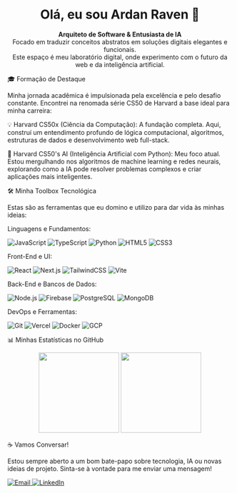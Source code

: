 <h1 align="center">Olá, eu sou Ardan Raven 👋</h1>
<p align="center">
<strong>Arquiteto de Software & Entusiasta de IA</strong>
<br />
Focado em traduzir conceitos abstratos em soluções digitais elegantes e funcionais.
<br />
Este espaço é meu laboratório digital, onde experimento com o futuro da web e da inteligência artificial.
</p>

🎓 Formação de Destaque

Minha jornada acadêmica é impulsionada pela excelência e pelo desafio constante. Encontrei na renomada série CS50 de Harvard a base ideal para minha carreira:

💡 Harvard CS50x (Ciência da Computação):
A fundação completa. Aqui, construí um entendimento profundo de lógica computacional, algoritmos, estruturas de dados e desenvolvimento web full-stack.

🧠 Harvard CS50's AI (Inteligência Artificial com Python):
Meu foco atual. Estou mergulhando nos algoritmos de machine learning e redes neurais, explorando como a IA pode resolver problemas complexos e criar aplicações mais inteligentes.

🛠️ Minha Toolbox Tecnológica

Estas são as ferramentas que eu domino e utilizo para dar vida às minhas ideias:

Linguagens e Fundamentos:

<p>
<img src="https://www.google.com/search?q=https://img.shields.io/badge/JavaScript-F7DF1E%3Fstyle%3Dfor-the-badge%26logo%3Djavascript%26logoColor%3Dblack" alt="JavaScript">
<img src="https://img.shields.io/badge/TypeScript-3178C6?style=for-the-badge&logo=typescript&logoColor=white" alt="TypeScript">
<img src="https://www.google.com/search?q=https://img.shields.io/badge/Python-3776AB%3Fstyle%3Dfor-the-badge%26logo%3Dpython%26logoColor%3Dwhite" alt="Python">
<img src="https://www.google.com/search?q=https://img.shields.io/badge/HTML5-E34F26%3Fstyle%3Dfor-the-badge%26logo%3Dhtml5%26logoColor%3Dwhite" alt="HTML5">
<img src="https://www.google.com/search?q=https://img.shields.io/badge/CSS3-1572B6%3Fstyle%3Dfor-the-badge%26logo%3Dcss3%26logoColor%3Dwhite" alt="CSS3">
</p>

Front-End e UI:

<p>
<img src="https://www.google.com/search?q=https://img.shields.io/badge/React-61DAFB%3Fstyle%3Dfor-the-badge%26logo%3Dreact%26logoColor%3Dblack" alt="React">
<img src="https://www.google.com/search?q=https://img.shields.io/badge/Next.js-000000%3Fstyle%3Dfor-the-badge%26logo%3Dnextdotjs%26logoColor%3Dwhite" alt="Next.js">
<img src="https://www.google.com/search?q=https://img.shields.io/badge/TailwindCSS-06B6D4%3Fstyle%3Dfor-the-badge%26logo%3Dtailwindcss%26logoColor%3Dwhite" alt="TailwindCSS">
<img src="https://www.google.com/search?q=https://img.shields.io/badge/Vite-646CFF%3Fstyle%3Dfor-the-badge%26logo%3Dvite%26logoColor%3Dwhite" alt="Vite">
</p>

Back-End e Bancos de Dados:

<p>
<img src="https://www.google.com/search?q=https://img.shields.io/badge/Node.js-339933%3Fstyle%3Dfor-the-badge%26logo%3Dnodedotjs%26logoColor%3Dwhite" alt="Node.js">
<img src="https://www.google.com/search?q=https://img.shields.io/badge/Firebase-FFCA28%3Fstyle%3Dfor-the-badge%26logo%3Dfirebase%26logoColor%3Dblack" alt="Firebase">
<img src="https://www.google.com/search?q=https://img.shields.io/badge/PostgreSQL-4169E1%3Fstyle%3Dfor-the-badge%26logo%3Dpostgresql%26logoColor%3Dwhite" alt="PostgreSQL">
<img src="https://www.google.com/search?q=https://img.shields.io/badge/MongoDB-47A248%3Fstyle%3Dfor-the-badge%26logo%3Dmongodb%26logoColor%3Dwhite" alt="MongoDB">
</p>

DevOps e Ferramentas:

<p>
<img src="https://www.google.com/search?q=https://img.shields.io/badge/Git-F05032%3Fstyle%3Dfor-the-badge%26logo%3Dgit%26logoColor%3Dwhite" alt="Git">
<img src="https://img.shields.io/badge/Vercel-000000?style=for-the-badge&logo=vercel&logoColor=white" alt="Vercel">
<img src="https://www.google.com/search?q=https://img.shields.io/badge/Docker-2496ED%3Fstyle%3Dfor-the-badge%26logo%3Ddocker%26logoColor%3Dwhite" alt="Docker">
<img src="https://www.google.com/search?q=https://img.shields.io/badge/Google_Cloud-4285F4%3Fstyle%3Dfor-the-badge%26logo%3Dgooglecloud%26logoColor%3Dwhite" alt="GCP">
</p>

📊 Minhas Estatísticas no GitHub

<p align="center">
<img height="180em" src="https://www.google.com/search?q=https://github-readme-stats.vercel.app/api%3Fusername%3Dardanraven%26show_icons%3Dtrue%26theme%3Ddracula%26include_all_commits%3Dtrue%26count_private%3Dtrue"/>
<img height="180em" src="https://www.google.com/search?q=https://github-readme-stats.vercel.app/api/top-langs/%3Fusername%3Dardanraven%26layout%3Dcompact%26langs_count%3D7%26theme%3Ddracula"/>
</p>

☕ Vamos Conversar!

Estou sempre aberto a um bom bate-papo sobre tecnologia, IA ou novas ideias de projeto. Sinta-se à vontade para me enviar uma mensagem!

<p align="left">
<a href="mailto:machado.leonardo.ctba@gmail.com">
<img src="https://www.google.com/search?q=https://img.shields.io/badge/Email-D14836%3Fstyle%3Dfor-the-badge%26logo%3Dgmail%26logoColor%3Dwhite" alt="Email">
</a>
<a href="https://www.google.com/search?q=https://www.linkedin.com/in/SEU-LINKEDIN-AQUI/">
<img src="https://www.google.com/search?q=https://img.shields.io/badge/LinkedIn-0A66C2%3Fstyle%3Dfor-the-badge%26logo%3Dlinkedin%26logoColor%3Dwhite" alt="LinkedIn">
</a>
</p>
